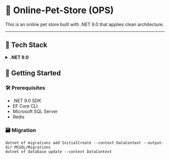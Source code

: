 # 🐾 Online-Pet-Store (OPS)

This is an online pet store built with .NET 9.0 that applies clean architecture.

---

## 📌 Tech Stack
<details>
  <summary><strong>.NET 9.0</strong></summary>
  
  - **API:**
    - FastEnpoints
    - Ardalis
    - MediatR
  - **Database:** Microsoft SQL Server  
  - **Distributed Cache:** Redis
  
</details>

## 🚀 Getting Started

### 🛠️ Prerequisites

- .NET 9.0 SDK
- EF Core CLI
- Microsoft SQL Server
- Redis

### 🗃️ Migration

```
dotnet ef migrations add InitialCreate --context DataContext --output-dir MSSQL/Migrations
dotnet ef database update --context DataContext
```
